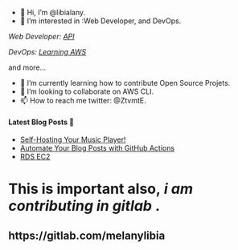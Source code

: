 - 👋 Hi, I’m @libialany.
- 👀 I’m interested in :Web Developer, and DevOps.

*Web Developer: [API](https://github.com/libialany/Backend-APIREST)*

*DevOps: [Learning AWS](https://github.com/libialany/aws-notas)*

and more...
- 🌱 I’m currently learning how to contribute Open Source Projets.
- 💞️ I’m looking to collaborate on AWS CLI.
- 📫 How to reach me twitter: @ZtvmtE.


#### **Latest Blog Posts** 🚀

<!-- start latest posts -->
- [Self-Hosting Your Music Player!](https://libialany.github.io/#/2023/10/08/music-locally)
- [Automate Your Blog Posts with GitHub Actions](https://libialany.github.io/#/2023/10/08/actions-and-github)
- [RDS EC2](https://libialany.github.io/#/2022/09/29/dummy-steps-in-AWS)
<!-- end latest posts -->

 <h1>This is important also,<em><strong> i am contributing in gitlab </strong></em>.</h1>
 <h2>https://gitlab.com/melanylibia</h2>

<!---
libialany/libialany is a ✨ special ✨ repository because its `README.md` (this file) appears on your GitHub profile.
You can click the Preview link to take a look at your changes.
--->
